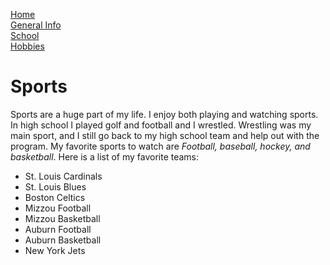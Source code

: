 [Home](README.md)   
[General Info](general-info.md)   
[School](school.md)  
[Hobbies](hobbies.md)   
# Sports
Sports are a huge part of my life. I enjoy both playing and watching sports. In high school I played golf and football and I wrestled. Wrestling was my main sport, and I still go back to my high school team and help out with the program. My favorite sports to watch are *Football, baseball, hockey, and basketball*. Here is a list of my favorite teams:
* St. Louis Cardinals
* St. Louis Blues
* Boston Celtics
* Mizzou Football
* Mizzou Basketball
* Auburn Football
* Auburn Basketball
* New York Jets
